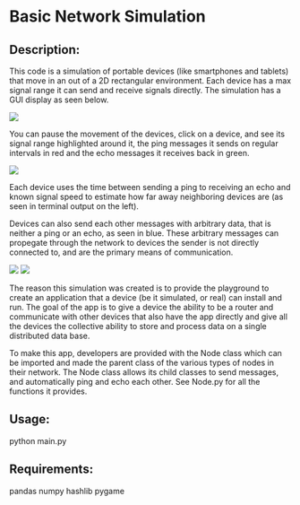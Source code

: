# Basic Network Simulation

## Description:

This code is a simulation of portable devices (like smartphones and tablets) that move in an out of a 2D rectangular environment. Each device has a max signal range it can send and receive signals directly. The simulation has a GUI display as seen below.

<img src="https://github.com/PopeyedLocket/basic-network-simulation/blob/master/images_and_videos/video1-devices_moving.gif">

You can pause the movement of the devices, click on a device, and see its signal range highlighted around it, the ping messages it sends on regular intervals in red and the echo messages it receives back in green.

<img src="https://github.com/PopeyedLocket/basic-network-simulation/blob/master/images_and_videos/video2-pings_and_echos.gif">

Each device uses the time between sending a ping to receiving an echo and known signal speed to estimate how far away neighboring devices are (as seen in terminal output on the left).

Devices can also send each other messages with arbitrary data, that is neither a ping or an echo, as seen in blue. These arbitrary messages can propegate through the network to devices the sender is not directly connected to, and are the primary means of communication.

<img src="https://github.com/PopeyedLocket/basic-network-simulation/blob/master/images_and_videos/video3-custome_message-moving_devices.gif">

<img src="https://github.com/PopeyedLocket/basic-network-simulation/blob/master/images_and_videos/video3-custome_message-stationary_devices.gif">

The reason this simulation was created is to provide the playground to create an application that a device (be it simulated, or real) can install and run. The goal of the app is to give a device the ability to be a router and communicate with other devices that also have the app directly and give all the devices the collective ability to store and process data on a single distributed data base.

To make this app, developers are provided with the Node class which can be imported and made the parent class of the various types of nodes in their network. The Node class allows its child classes to send messages, and automatically ping and echo each other. See Node.py for all the functions it provides.



## Usage:

python main.py



## Requirements:

pandas
numpy
hashlib
pygame



